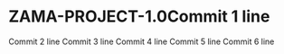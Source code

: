# ZAMA-PROJECT-1.0Commit 1 line
Commit 2 line
Commit 3 line
Commit 4 line
Commit 5 line
Commit 6 line
